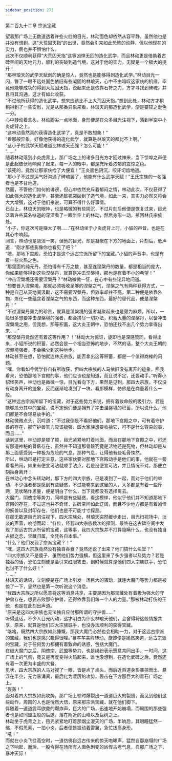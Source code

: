 ```yaml
---
sidebar_position: 273
---
```

 第二百九十二章 宗派宝藏


望着那广场上无数道透着许些火红的目光，林动面色却依然从容平静，虽然他也是并没有想到，这“大荒囚天指”的出世，竟然会引来如此恐怖的动静，但以他现在的实力，倒也并不惧怕什么。  
此次不仅顺利获得“大荒囚天指”这等凶悍无匹的造化武学，而且林动更是借助着古碑空间的天地元力，顺利的突破到造气境，这对于他的实力，无疑是一个极大的提升！  
“那林琅天的武学天赋倒的确是惊人，竟然也是能够得到造化武学。”林动目光一闪，瞥了一眼不远处面色依旧有些凝固的林琅天，心中不由暗叹这家伙的机缘，毕竟他能够成功的得到大荒囚天指，说起来还是依靠石符之力，方才寻找到碑魂，并且将其沟通，这才有如此收获。  
“不过他所获得的造化武学，想来应该比不上大荒囚天指。”想到此处，林动方才稍稍得到了一些安慰，光是从那番异象来看，林琅天的那造化武学，便是要较之逊色一分。  
心中转动着念头，林动脚尖一点地面，身形便是在众多目光注视下，落到半空中小炎虎背之上。  
“这林动竟然真的获得造化武学了，真是不敢想象！”  
“看那般异象，好像他获得的造化武学，就算是林琅天的都比不上啊。”  
“这小子的武学天赋难道比林琅天还强？怎么可能！”  
“……”  
随着林动落到小炎虎背上，那广场之上的诸多目光方才回过神来，当下惊哗之声便是此起彼伏地响彻了起来，每一人的眼中，都是充斥着浓郁的震惊之色。  
“该死的，竟然让那家伙捡了大便宜！”王炎面色阴沉，咬牙切齿地道。  
“那小子不过是运气好沟通了碑魂罢了，他能有什么武学天赋！”王氏宗族的一名强者也是不甘地道。  
然而，不管他们如何的诽谤，但心中依然充斥着郁闷之情，林动此次，不仅获得了如此强大的造化武学，甚至还趁机突破到了造气境，如此一来，其实力必然又将会大大增强，这对于他们来说，可算不得什么好事情。  
石台上，林琅天的眼神，也是略微的有些阴沉，不过片刻后他便是恢复过来，目光泛着许些莫名味道的深深看了一眼半空上的林动，然后身形一动，掠回林氏宗族处。  
“小子，你这次可是赚大了啊……”在林动坐于小炎虎背上时，小貂的声音，也是在其心中响起。  
闻言，林动也是淡淡一笑，但他的目光，却是凝聚在下方的地面上，片刻后，低声道：“刚才那些影像你也看见了吧？”  
“嗯，那地下宫殿，恐怕才是这个远古宗派所留下的宝藏。”小貂的声音中，也是有着一些火热之色。  
“那里面的纯元丹，恐怕得有千万之数，甚至连涅槃丹的数量，都是相当的庞大，你如果能够得到这些涅槃丹，就算是冲击涅槃境，那也是有着不小的希望！”  
“冲击涅槃境还需要涅槃丹？”林动微微一怔，在心中有些诧异地问道。  
“想要晋入涅槃境，那就必须吸收足够的涅槃之气，涅槃之气有两种获得方式，一种是自己从天地间汲取，这不需要涅槃丹，但效率却并不高，第二种便是依靠外物，炼化一些蕴含着涅槃之气的东西，而这种东西，最好的替代品，便是涅槃丹！”  
“不过涅槃丹颇为的珍贵，就算是涅槃境的强者凝聚起来也是颇为麻烦，所以，一般很多想要冲击涅槃境的强者，都会拼尽一切办法，积蓄大量的涅槃丹，以备冲击涅槃境之用，但我想，那等积蓄，这大炎王朝中，恐怕还找不出几个势力拿得出来……”  
“那涅槃丹竟然还有着这等作用？！”林动大为惊讶，旋即也是深感赞同，看得出来，小貂所说的积蓄，必然会是一个相当恐怖的地步，不然的话，整个大炎王朝的涅槃境强者，不会稀少到这种地步。  
林动甚至在想，恐怕就连林氏宗族，能否拿出这等积蓄，都是一个值得商榷的问题。  
“嘿，你看如今武学各自有所收获，但四大宗族的人马依旧没有离开的迹象，照我看来，恐怕那地下宫殿的事，他们应该也是知道，而且说不定，还要动手。”听得小貂怪笑声，林动也是微微一惊，目光看向下方，果然是见到，那四大宗族，不仅没有动身离开的迹象，反而逐渐地凑到了一块，看那模样，仿佛是在商量着什么一般。  
“这种远古宗派所留下的宝藏，对于这些势力来说，拥有着致命般的吸引力，若是能够瓜分其中的宝藏，说不定他们便是拥有了冲击涅槃境的积蓄，所以说什么，他们都是不会轻易放手的。”  
林动微微点头，沉吟道：“不过我倒是不看好他们，那地下宫殿之中，可有着守护兽的存在，那守护兽实力应该极强，四大家族想要收拾它，可不是什么容易的事，而且……”  
话到这里，林动却是顿了顿，目光紧紧地盯着地面，而且在那地下宫殿之中，可还有那道神秘的骨骸存在，虽然并不知道那骨骸究竟是活物还是死物，但林动却是从那上面感受到一种极为危险的气息，那种气息，让得他有些毛骨悚然。  
所以，林动已是打定主意，这些家伙要对那地下宫殿动手是他们的事，他就在一旁看看热闹，如果有便宜可沾就顺手沾点，若是没便宜可沾，并且情况不对，那便立刻抽身离开！  
在林动心中念头转动时，那下方的四大宗族，已是凑到了一起，而对于他们的举动，不少强者都是感到有些疑惑，不过能够来到这里的人，大多都是有着一些斤两，见状略作思量，便是明白了什么，当下竟都没有选择离去。  
大魔门，阴傀宗等势力，同样是有些疑惑，看这模样，他似乎他们并不知道那地下宫殿的存在，不过这也并不奇怪，古碑空间如此辽阔，而且不少地方都是有着凶悍的妖兽以及封印存在，他们也是不可能寸寸探测。  
在那无数道目光的注视下，四大宗族处，林琅天突然缓步走出，目光扫视场中，淡淡的声音，响彻而起：“各位，经我四大宗族数次的探测，最终在这古碑空间中发现了那远古宗派所留的宝藏，这等事，我四大宗族并不打算隐瞒什么，也没有独自占据之念，宝藏归属，全凭各自本事。”  
“什么？他们发现了宗派宝藏？！”  
“嘿，这四大宗族竟然没有独自吞食？竟然还说了出来？他们搞什么名堂？”  
“四大宗族又不是傻子，虽然他们势力强横，但这里来了多少强者以及势力？若是独吞的话，恐怕立刻便是会引来红眼攻击，到时候就算是他们四大宗族联手，恐怕也讨不了什么好！”  
“……”  
林琅天的话语，立刻便是在广场上引发一场巨大的骚动，就连大魔门等势力都是被惊了一下，显然也是第一次听说这个消息。  
“我四大宗族之所以愿意将这等消息共享，主要是因为那宝藏处有着极为强大的守护兽存在，想要击败那守护兽，还得依靠我们每一个人的力量。”那被林动打伤的王统，也是在此刻出声道。  
“原来是这四大宗族也无法独自应付那所谓的守护兽……”  
听得这话，不少人目光闪动，这才明白为什么林琅天他们，会舍得将这般情报共享，原来，就算是他们四大宗族联手，也没办法顺利的获得宝藏。  
“咯咯，既然四大宗族如此慷慨，那我大魔门必然也会相助一力，对于这远古宗派的宝藏，我们也是感兴趣得很哩。”慕芊芊美眸转动，旋即便是嫣然笑道，远古宗派的宝藏，对于任何势力都拥有着致命的诱惑，包括大魔门。  
在继大魔门之后，阴傀宗，武盟等势力，也是纷纷表示愿意共同出手，一时间，这广场上的气氛，竟又是再度变得火热起来，谁也没想到，在造化武碑之后，竟然还有着一次更为丰盛的大餐。  
见状，四大宗族的人马对视了一眼，皆是点了点头，而后近百道身影暴掠而出，悬浮在半空，元力暴涌间，最后化为凌厉的攻势，轰击在下方那巨大的青石广场之上。  
“轰轰！”  
面对着四大宗族如此攻势，那广场上顿时爆裂出一道道巨大的裂缝，而见到他们这些动作，周围的人也是恍然大悟，原来那宗派宝藏，就在他们脚下。  
伴随着一道道震耳欲聋的爆炸声，巨大的广场，迅速地开始崩塌，而周围的那些强者也是如同蝗虫般的后退，落在附近的山峰以及巨树之上。  
林动坐于虎背之上，目光紧紧地盯着那烟尘漫天的广场，半晌后，其眼瞳猛然一缩，不假思索，一拍小炎，后者便是振动着雷翼，急忙拔高身形。  
“吼！”  
而就在小炎飞往高空时，一道仿佛自远古传来的惊天咆哮声，猛然自那崩塌的广场之下响起，而后，一股令得在场所有人面色剧变的凶悍古老气息，自那广场之下，暴冲天际！  
  
  
